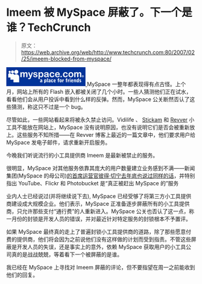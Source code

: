 # Imeem 被 MySpace 屏蔽了。下一个是谁？TechCrunch

> 原文：<https://web.archive.org/web/http://www.techcrunch.com:80/2007/02/25/imeem-blocked-from-myspace/>

[![](img/059e0ae831946932a14ebdc7c047d0a2.png) ](https://web.archive.org/web/20230218163243/http://www.myspace.com/) MySpace 一整年都表现得有点古怪。上个月，网站上所有的 Flash 嵌入都被关闭了几个小时。一些人猜测他们正在试水，看看他们会从用户投诉中看到什么样的反弹。然而，MySpace 公关断然否认了这些猜测，称这只不过是一个 bug。

尽管如此，一些网站看起来将被永久禁止访问。Vidilife 、 [Stickam](https://web.archive.org/web/20230218163243/http://www.stickam.com/) 和 [Revver](https://web.archive.org/web/20230218163243/http://www.revver.com/) 小工具不能放在网站上，MySpace 没有说明原因，也没有说明它们是否会被重新放上。这些服务不知所措——在 Revver 博客上最近的一篇文章中，他们要求用户给 MySpace 发电子邮件，请求重新开启服务。

今晚我们听说流行的小工具提供商 Imeem 是最新被禁止的服务。

很明显，MySpace 对其他服务依靠其庞大的用户数量建立业务感到不满——新闻集团(MySpace 的母公司)[的首席运营官彼得·切宁去年底也说过同样的话](https://web.archive.org/web/20230218163243/https://techcrunch.com/2006/09/12/myspace-we-dont-need-web-20/)，并特别指出 YouTube、Flickr 和 Photobucket 是“真正被赶出 MySpace 的”服务

业内人士已经说过(并将继续说下去), MySpace 已经受够了将第三方小工具提供商建设成大规模企业。他们表示，MySpace 正准备逐步屏蔽所有的小工具提供商，只允许那些支付“通行费”的人重新进入。MySpace 公关也否认了这一点，称一月份的封锁是开发人员的错误，并对最近针对特定服务的封锁根本不予置评。

如果 MySpace 最终真的走上了普遍封锁小工具提供商的道路，除了那些愿意付费的提供商，他们将会因为之前说他们没有这样做的计划而受到指责。不管这些屏蔽是开发人员的失误，还是事实上的意外，依赖 MySpace 获取用户的小工具公司真的是战战兢兢，等着看下一个被屏蔽的是谁。

我已经在 MySpace 上寻找对 Imeem 屏蔽的评论，但不要指望在周一之前能收到他们的回复。